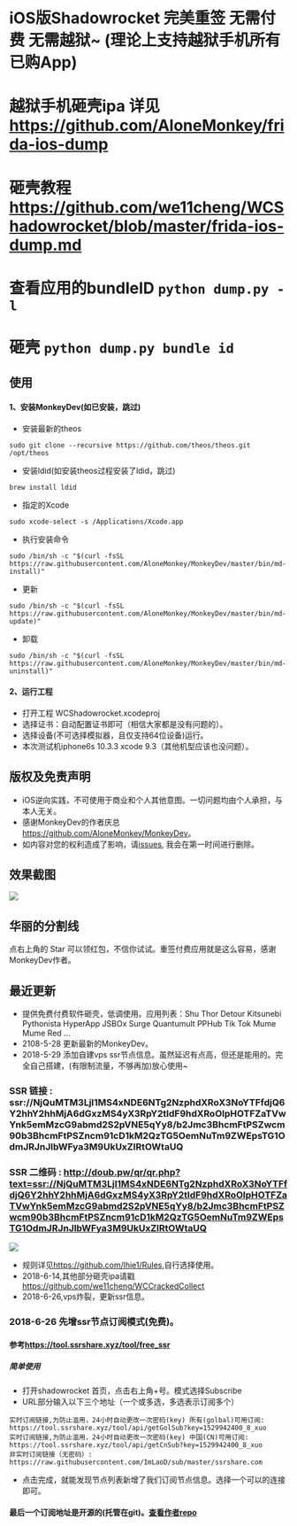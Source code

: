 # iOS版Shadowrocket 完美重签 无需付费 无需越狱~ (理论上支持越狱手机所有已购App)
# 越狱手机砸壳ipa 详见<https://github.com/AloneMonkey/frida-ios-dump>
# 砸壳教程<https://github.com/we11cheng/WCShadowrocket/blob/master/frida-ios-dump.md>
# 查看应用的bundleID ```python dump.py -l```
# 砸壳 ```python dump.py bundle id```


## 使用

#### 1、安装MonkeyDev(如已安装，跳过)

- 安装最新的theos

```
sudo git clone --recursive https://github.com/theos/theos.git /opt/theos
```

- 安装ldid(如安装theos过程安装了ldid，跳过)

```
brew install ldid
```

- 指定的Xcode

```
sudo xcode-select -s /Applications/Xcode.app
```

- 执行安装命令

```
sudo /bin/sh -c "$(curl -fsSL https://raw.githubusercontent.com/AloneMonkey/MonkeyDev/master/bin/md-install)"
```

- 更新

```
sudo /bin/sh -c "$(curl -fsSL https://raw.githubusercontent.com/AloneMonkey/MonkeyDev/master/bin/md-update)"
```

- 卸载

```
sudo /bin/sh -c "$(curl -fsSL https://raw.githubusercontent.com/AloneMonkey/MonkeyDev/master/bin/md-uninstall)"
```

#### 2、运行工程

- 打开工程 WCShadowrocket.xcodeproj 
- 选择证书：自动配置证书即可（相信大家都是没有问题的）。
- 选择设备(不可选择模拟器，且仅支持64位设备)运行。
- 本次测试机iphone6s 10.3.3 xcode 9.3（其他机型应该也没问题）。


## 版权及免责声明

- iOS逆向实践，不可使用于商业和个人其他意图。一切问题均由个人承担，与本人无关。
- 感谢MonkeyDev的作者庆总<https://github.com/AloneMonkey/MonkeyDev>。
- 如内容对您的权利造成了影响，请[issues](https://github.com/we11cheng/WCShadowrocket/issues), 我会在第一时间进行删除。



## 效果截图

![](http://p2bzzkn05.bkt.clouddn.com/18-4-10/70735207.jpg)


## 华丽的分割线

点右上角的 Star 可以领红包，不信你试试。重签付费应用就是这么容易，感谢MonkeyDev作者。

## 最近更新

- 提供免费付费软件砸壳，低调使用。应用列表：Shu Thor Detour Kitsunebi Pythonista HyperApp JSBOx Surge Quantumult PPHub Tik Tok Mume Mume Red ...
- 2108-5-28 更新最新的MonkeyDev。
- 2018-5-29 添加自建vps ssr节点信息。虽然延迟有点高，但还是能用的。完全自己搭建，(有限制流量，不够再加)放心使用~  
### SSR   链接 : ssr://NjQuMTM3LjI1MS4xNDE6NTg2NzphdXRoX3NoYTFfdjQ6Y2hhY2hhMjA6dGxzMS4yX3RpY2tldF9hdXRoOlpHOTFZaTVwYnk5emMzcG9abmd2S2pVNE5qYy8/b2Jmc3BhcmFtPSZwcm90b3BhcmFtPSZncm91cD1kM2QzTG5OemNuTm9ZWEpsTG1OdmJRJnJlbWFya3M9UkUxZlRtOWtaUQ   
### SSR 二维码 : http://doub.pw/qr/qr.php?text=ssr://NjQuMTM3LjI1MS4xNDE6NTg2NzphdXRoX3NoYTFfdjQ6Y2hhY2hhMjA6dGxzMS4yX3RpY2tldF9hdXRoOlpHOTFZaTVwYnk5emMzcG9abmd2S2pVNE5qYy8/b2Jmc3BhcmFtPSZwcm90b3BhcmFtPSZncm91cD1kM2QzTG5OemNuTm9ZWEpsTG1OdmJRJnJlbWFya3M9UkUxZlRtOWtaUQ
![](http://p2bzzkn05.bkt.clouddn.com/18-6-26/47803455.jpg)
- 规则详见<https://github.com/lhie1/Rules>,自行选择使用。
- 2018-6-14,其他部分砸壳ipa请戳<https://github.com/we11cheng/WCCrackedCollect>
- 2018-6-26,vps炸裂，更新ssr信息。

### 2018-6-26 先增ssr节点订阅模式(免费)。
#### 参考<https://tool.ssrshare.xyz/tool/free_ssr>
##### 简单使用
- 打开shadowrocket 首页，点击右上角+号。模式选择Subscribe
- URL部分输入以下三个地址（一个或多选，多选表示订阅多个）

```
实时订阅链接,为防止滥用，24小时自动更改一次密码(key) 所有(golbal)可用订阅:
https://tool.ssrshare.xyz/tool/api/getGolSub?key=1529942400_8_xuo
实时订阅链接,为防止滥用，24小时自动更改一次密码(key) 中国(CN)可用订阅:
https://tool.ssrshare.xyz/tool/api/getCnSub?key=1529942400_8_xuo
非实时订阅链接（无密码）:
https://raw.githubusercontent.com/ImLaoD/sub/master/ssrshare.com
```
- 点击完成，就能发现节点列表新增了我们订阅节点信息。选择一个可以的连接即可。

#### 最后一个订阅地址是开源的(托管在git)。[查看作者repo](https://github.com/ImLaoD/sub)


